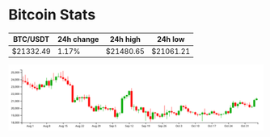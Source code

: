 # Bitcoin Stats

BTC/USDT|24h change|24h high|24h low|
|---|---|---|---|
|$21332.49|1.17%|$21480.65|$21061.21|

<img src="./chart.svg">
